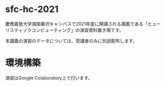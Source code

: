 # sfc-hc-2021

慶應義塾大学湘南藤沢キャンパスで2021年度に開講される講義である「ヒューリスティックコンピューティング」の演習資料置き場です。

本講義の演習のデータについては、受講者のみに別途配布します。

# 環境構築

演習はGoogle Colaboratory上で行います。
